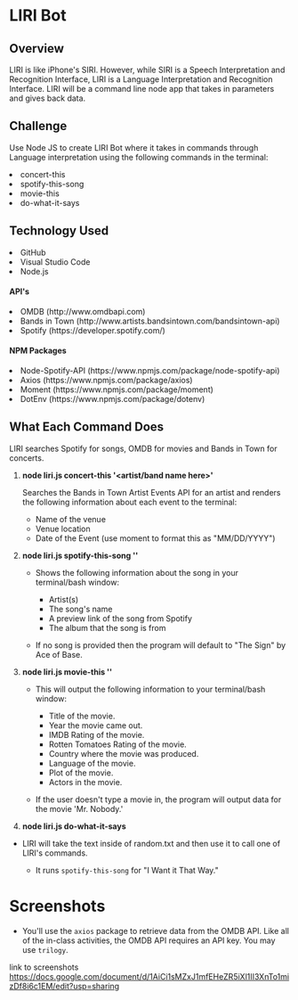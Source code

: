 <h1>LIRI Bot</h1>

<h2>Overview</h2>

LIRI is like iPhone's SIRI. However, while SIRI is a Speech Interpretation and Recognition Interface, LIRI is a Language Interpretation and Recognition Interface. LIRI will be a command line node app that takes in parameters and gives back data.

<h2>Challenge</h2>

Use Node JS to create LIRI Bot where it takes in commands through Language interpretation using the following commands in the terminal:

<li>concert-this</li>

<li>spotify-this-song</li>

<li>movie-this</li>

<li>do-what-it-says</li>
  
<h2>Technology Used</h2>

<li>GitHub</li>
<li>Visual Studio Code</li>
<li>Node.js</li>

<h4>API's</h4>
<li>OMDB (http://www.omdbapi.com)</li>
<li>Bands in Town (http://www.artists.bandsintown.com/bandsintown-api)</li>
<li>Spotify (https://developer.spotify.com/)</li>
  
 <h4>NPM Packages</h4>
<li>Node-Spotify-API (https://www.npmjs.com/package/node-spotify-api)</li>
<li>Axios (https://www.npmjs.com/package/axios)</li>
<li>Moment (https://www.npmjs.com/package/moment)</li> 
<li>DotEnv (https://www.npmjs.com/package/dotenv)</li> 

<h2>What Each Command Does</h2>

LIRI searches Spotify for songs, OMDB for movies and Bands in Town for concerts.

1. <strong>node liri.js concert-this '<artist/band name here>'</strong>

   Searches the Bands in Town Artist Events API for an artist and renders the following information about each event to the terminal:

     * Name of the venue
     * Venue location
     * Date of the Event (use moment to format this as "MM/DD/YYYY")
     
2. <strong>node liri.js spotify-this-song '<song name here>'</strong>

   * Shows the following information about the song in your terminal/bash window:

     * Artist(s)
     * The song's name
     * A preview link of the song from Spotify
     * The album that the song is from

   * If no song is provided then the program will default to "The Sign" by Ace of Base.
   
3. <strong>node liri.js movie-this '<movie name here>'</strong>

   * This will output the following information to your terminal/bash window:

       * Title of the movie.
       * Year the movie came out.
       * IMDB Rating of the movie.
       * Rotten Tomatoes Rating of the movie.
       * Country where the movie was produced.
       * Language of the movie.
       * Plot of the movie.
       * Actors in the movie.

   * If the user doesn't type a movie in, the program will output data for the movie 'Mr. Nobody.'

 4. <strong>node liri.js do-what-it-says</strong>

   * LIRI will take the text inside of random.txt and then use it to call one of LIRI's commands.

     * It runs `spotify-this-song` for "I Want it That Way." 

<h1>Screenshots</h1>

   * You'll use the `axios` package to retrieve data from the OMDB API. Like all of the in-class activities, the OMDB API requires an API key. You may use `trilogy`.












link to screenshots
https://docs.google.com/document/d/1AiCi1sMZxJ1mfEHeZR5iXl1II3XnTo1mizDf8i6c1EM/edit?usp=sharing
